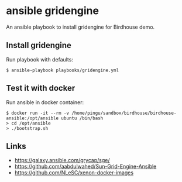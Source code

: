 # ansible gridengine

An ansible playbook to install gridengine for Birdhouse demo.

## Install gridengine

Run playbook with defaults:

    $ ansible-playbook playbooks/gridengine.yml


## Test it with docker

Run ansible in docker container:

    $ docker run -it --rm -v /home/pingu/sandbox/birdhouse/birdhouse-ansible:/opt/ansible ubuntu /bin/bash
    > cd /opt/ansible
    > ./bootstrap.sh

## Links

* https://galaxy.ansible.com/grycap/sge/
* https://github.com/aabdulwahed/Sun-Grid-Engine-Ansible
* https://github.com/NLeSC/xenon-docker-images
